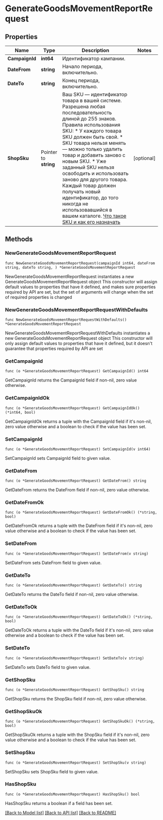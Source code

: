 # GenerateGoodsMovementReportRequest

## Properties

Name | Type | Description | Notes
------------ | ------------- | ------------- | -------------
**CampaignId** | **int64** | Идентификатор кампании. | 
**DateFrom** | **string** | Начало периода, включительно. | 
**DateTo** | **string** | Конец периода, включительно. | 
**ShopSku** | Pointer to **string** | Ваш SKU — идентификатор товара в вашей системе.  Разрешена любая последовательность длиной до 255 знаков.  Правила использования SKU:  * У каждого товара SKU должен быть свой.  * SKU товара нельзя менять — можно только удалить товар и добавить заново с новым SKU.  * Уже заданный SKU нельзя освободить и использовать заново для другого товара. Каждый товар должен получать новый идентификатор, до того никогда не использовавшийся в вашем каталоге.  [Что такое SKU и как его назначать](https://yandex.ru/support/marketplace/assortment/add/index.html#fields)  | [optional] 

## Methods

### NewGenerateGoodsMovementReportRequest

`func NewGenerateGoodsMovementReportRequest(campaignId int64, dateFrom string, dateTo string, ) *GenerateGoodsMovementReportRequest`

NewGenerateGoodsMovementReportRequest instantiates a new GenerateGoodsMovementReportRequest object
This constructor will assign default values to properties that have it defined,
and makes sure properties required by API are set, but the set of arguments
will change when the set of required properties is changed

### NewGenerateGoodsMovementReportRequestWithDefaults

`func NewGenerateGoodsMovementReportRequestWithDefaults() *GenerateGoodsMovementReportRequest`

NewGenerateGoodsMovementReportRequestWithDefaults instantiates a new GenerateGoodsMovementReportRequest object
This constructor will only assign default values to properties that have it defined,
but it doesn't guarantee that properties required by API are set

### GetCampaignId

`func (o *GenerateGoodsMovementReportRequest) GetCampaignId() int64`

GetCampaignId returns the CampaignId field if non-nil, zero value otherwise.

### GetCampaignIdOk

`func (o *GenerateGoodsMovementReportRequest) GetCampaignIdOk() (*int64, bool)`

GetCampaignIdOk returns a tuple with the CampaignId field if it's non-nil, zero value otherwise
and a boolean to check if the value has been set.

### SetCampaignId

`func (o *GenerateGoodsMovementReportRequest) SetCampaignId(v int64)`

SetCampaignId sets CampaignId field to given value.


### GetDateFrom

`func (o *GenerateGoodsMovementReportRequest) GetDateFrom() string`

GetDateFrom returns the DateFrom field if non-nil, zero value otherwise.

### GetDateFromOk

`func (o *GenerateGoodsMovementReportRequest) GetDateFromOk() (*string, bool)`

GetDateFromOk returns a tuple with the DateFrom field if it's non-nil, zero value otherwise
and a boolean to check if the value has been set.

### SetDateFrom

`func (o *GenerateGoodsMovementReportRequest) SetDateFrom(v string)`

SetDateFrom sets DateFrom field to given value.


### GetDateTo

`func (o *GenerateGoodsMovementReportRequest) GetDateTo() string`

GetDateTo returns the DateTo field if non-nil, zero value otherwise.

### GetDateToOk

`func (o *GenerateGoodsMovementReportRequest) GetDateToOk() (*string, bool)`

GetDateToOk returns a tuple with the DateTo field if it's non-nil, zero value otherwise
and a boolean to check if the value has been set.

### SetDateTo

`func (o *GenerateGoodsMovementReportRequest) SetDateTo(v string)`

SetDateTo sets DateTo field to given value.


### GetShopSku

`func (o *GenerateGoodsMovementReportRequest) GetShopSku() string`

GetShopSku returns the ShopSku field if non-nil, zero value otherwise.

### GetShopSkuOk

`func (o *GenerateGoodsMovementReportRequest) GetShopSkuOk() (*string, bool)`

GetShopSkuOk returns a tuple with the ShopSku field if it's non-nil, zero value otherwise
and a boolean to check if the value has been set.

### SetShopSku

`func (o *GenerateGoodsMovementReportRequest) SetShopSku(v string)`

SetShopSku sets ShopSku field to given value.

### HasShopSku

`func (o *GenerateGoodsMovementReportRequest) HasShopSku() bool`

HasShopSku returns a boolean if a field has been set.


[[Back to Model list]](../README.md#documentation-for-models) [[Back to API list]](../README.md#documentation-for-api-endpoints) [[Back to README]](../README.md)


